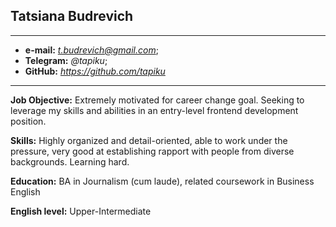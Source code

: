 ## Tatsiana Budrevich
___
* __e-mail:__ *t.budrevich@gmail.com*;
*  __Telegram:__ *@tapiku*; 
*  __GitHub:__ *https://github.com/tapiku*
___
 
__Job Objective:__ Extremely motivated for career change goal. Seeking to leverage my skills and abilities in an entry-level frontend development position.
 
__Skills:__ Highly organized and detail-oriented, able to work under the pressure, very good at establishing rapport with people from diverse backgrounds. Learning hard.
 
__Education:__ BA in Journalism (cum laude), related coursework in Business English
 
__English level:__ Upper-Intermediate
